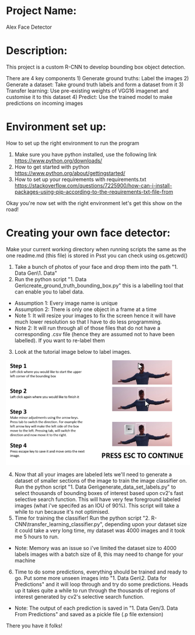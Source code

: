 # Project Name: #
Alex Face Detector

# Description: #
This project is a custom R-CNN to develop bounding box object detection.

There are 4 key components
    1) Generate ground truths: Label the images
    2) Generate a dataset: Take ground truth labels and form a dataset from it
    3) Transfer learning: Use pre-existing weights of VGG16 imagenet and customise it to this dataset
    4) Predict: Use the trained model to make predictions on incoming images

# Environment set up: #
How to set up the right environment to run the program

1) Make sure you have python installed, use the following link https://www.python.org/downloads/
2) How to get started with python https://www.python.org/about/gettingstarted/
3) How to set up your requirements with requirements.txt https://stackoverflow.com/questions/7225900/how-can-i-install-packages-using-pip-according-to-the-requirements-txt-file-from
    
Okay you're now set with the right environment let's get this show on the road!

# Creating your own face detector: #
Make your current working directory when running scripts the same as the one readme.md (this file) is stored in
Psst you can check using os.getcwd()

1) Take a bunch of photos of your face and drop them into the path "1. Data Gen\1. Data"
2) Run the python script "1. Data Gen\create_ground_truth_bounding_box.py" this is a labelling tool that can enable you to label data.
- Assumption 1: Every image name is unique
- Assumption 2: There is only one object in a frame at a time
- Note 1: It will resize your images to fix the screen hence it will have much lower resolution so that I have to do less programming. 
- Note 2: It will run through all of those files that do not have a corresponding .csv file (hence they are assumed not to have been labelled). If you want to re-label them
3) Look at the tutorial image below to label images.

![Tutorial Image](https://github.com/alexshellabear/Face-Detection-RCNN/blob/master/1.%20Data%20Gen/Ground%20Truth%20Tutorial.png)

4) Now that all your images are labeled lets we'll need to generate a dataset of smaller sections of the image to train the image classifier on. Run the python script "1. Data Gen\\generate_data_set_labels.py" to select thousands of bounding boxes of interest based upon cv2's fast selective search function. This will have very few foreground labeled images (what i've specifed as an IOU of 90%). This script will take a while to run because it's not optimised.
5) Time for training the classifier! Run the python script "2. R-CNN\\transfer_learning_classifier.py", depending upon your dataset size it could take a very long time, my dataset was 4000 images and it took me 5 hours to run. 
- Note: Memory was an issue so i've limited the dataset size to 4000 labels images with a batch size of 8, this may need to change for your machine
6) Time to do some predictions, everything should be trained and ready to go. Put some more unseen images into "1. Data Gen\\2. Data for Predictions" and it will loop through and try do some predictions. Heads up it takes quite a while to run through the thousands of regions of interest generated by cv2's selective search function. 
- Note: The output of each prediction is saved in "1. Data Gen/3. Data From Predictions" and saved as a pickle file (.p file extension)

There you have it folks! 


